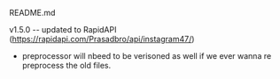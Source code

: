 README.md

v1.5.0 -- updated to RapidAPI (https://rapidapi.com/Prasadbro/api/instagram47/)

  - preprocessor will nbeed to be verisoned as well if we ever wanna re preprocess the old files. 
 